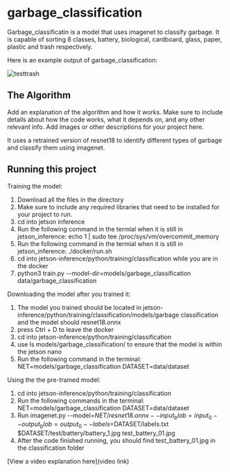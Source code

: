 # garbage_classification

Garbage_classificatin is a model that uses imagenet to classify garbage. It is capable of sorting 8 classes, battery, biological, cardboard, glass, paper, plastic and trash respectively. 

Here is an example output of garbage_classification:

![testtrash](https://github.com/user-attachments/assets/45111ebf-4255-4325-9ede-1e4928877585)

## The Algorithm

Add an explanation of the algorithm and how it works. Make sure to include details about how the code works, what it depends on, and any other relevant info. Add images or other descriptions for your project here. 

It uses a retrained version of resnet18 to identify different types of garbage and classify them using imagenet.

## Running this project

Training the model: 
  1. Download all the files in the directory 
  2. Make sure to include any required libraries that need to be installed for your project to run.
  3. cd into jetson inference
  4. Run the following command in the termial when it is still in jetson_inference:
     echo 1 | sudo tee /proc/sys/vm/overcommit_memory
  5. Run the following command in the termial when it is still in jetson_inference: 
      ./docker/run.sh
  6. cd into jetson-inference/python/training/classification while you are in the docker
  7. python3 train.py --model-dir=models/garbage_classification data/garbage_classification

Downloading the model after you trained it: 
1. The model you trained should be located in jetson-inference/python/training/classification/models/garbage classification and the model should resnet18.onnx
2. press Ctrl + D to leave the docker
3. cd into jetson-inference/python/training/classification
4. use ls models/garbage_classification/ to ensure that the model is within the jetson nano
5. Run the following command in the terminal:
     NET=models/garbage_classification
     DATASET=data/dataset

Using the the pre-trained model: 
1. cd into jetson-inference/python/training/classification
2. Run the following commands in the terminal:
     NET=models/garbage_classification
     DATASET=data/dataset
3. Run imagenet.py --model=$NET/resnet18.onnx --input_blob=input_0 --output_blob=output_0 --labels=$DATASET/labels.txt $DATASET/test/battery/battery_1.jpg test_battery_01.jpg
4. After the code finished running, you should find test_battery_01.jpg in the classification folder


[View a video explanation here](video link)

